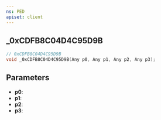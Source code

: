 ```yaml
---
ns: PED
apiset: client
---
```

## _0xCDFB8C04D4C95D9B

```c
// 0xCDFB8C04D4C95D9B
void _0xCDFB8C04D4C95D9B(Any p0, Any p1, Any p2, Any p3);
```


## Parameters
* **p0**:
* **p1**:
* **p2**:
* **p3**: